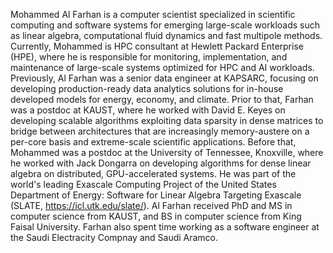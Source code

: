 Mohammed Al Farhan is a computer scientist specialized in scientific computing and software systems for emerging large-scale workloads such as linear algebra, computational fluid dynamics and fast multipole methods. Currently, Mohammed is HPC consultant at Hewlett Packard Enterprise (HPE), where he is responsible for monitoring, implementation, and maintenance of large-scale systems optimized for HPC and AI workloads. Previously, Al Farhan was a senior data engineer at KAPSARC, focusing on developing production-ready data analytics solutions for in-house developed models for energy, economy, and climate. Prior to that, Farhan was a postdoc at KAUST, where he worked with David E. Keyes on developing scalable algorithms exploiting data sparsity in dense matrices to bridge between architectures that are increasingly memory-austere on a per-core basis and extreme-scale scientific applications. Before that, Mohammed was a postdoc at the University of Tennessee, Knoxville, where he worked with Jack Dongarra on developing algorithms for dense linear algebra on distributed, GPU-accelerated systems. He was part of the world's leading Exascale Computing Project of the United States Department of Energy: Software for Linear Algebra Targeting Exascale (SLATE, https://icl.utk.edu/slate/). Al Farhan received PhD and MS in computer science from KAUST, and BS in computer science from King Faisal University. Farhan also spent time working as a software engineer at the Saudi Electracity Compnay and Saudi Aramco.
